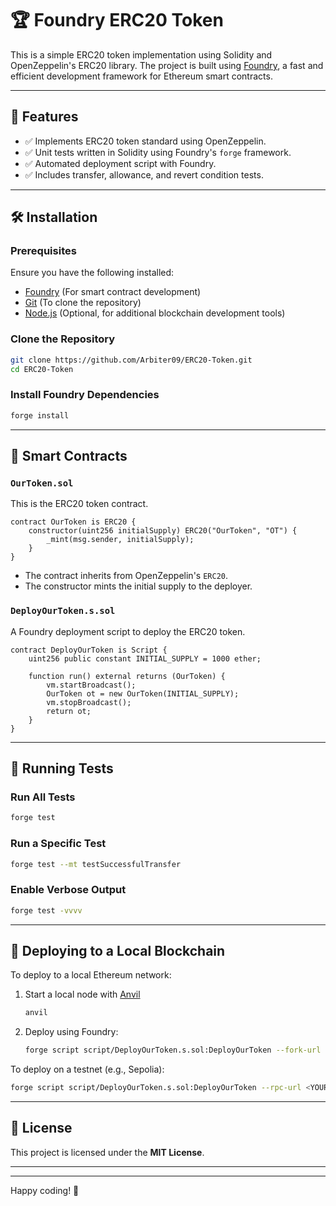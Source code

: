 # 🏆 Foundry ERC20 Token

This is a simple ERC20 token implementation using Solidity and OpenZeppelin's ERC20 library. The project is built using [Foundry](https://github.com/foundry-rs/foundry), a fast and efficient development framework for Ethereum smart contracts.

---

## 📌 Features

- ✅ Implements ERC20 token standard using OpenZeppelin.
- ✅ Unit tests written in Solidity using Foundry's `forge` framework.
- ✅ Automated deployment script with Foundry.
- ✅ Includes transfer, allowance, and revert condition tests.

---

## 🛠️ Installation

### Prerequisites

Ensure you have the following installed:

- [Foundry](https://book.getfoundry.sh/getting-started/installation) (For smart contract development)
- [Git](https://git-scm.com/) (To clone the repository)
- [Node.js](https://nodejs.org/) (Optional, for additional blockchain development tools)

### Clone the Repository

```sh
git clone https://github.com/Arbiter09/ERC20-Token.git
cd ERC20-Token
```

### Install Foundry Dependencies

```sh
forge install
```

---

## 📜 Smart Contracts

### **`OurToken.sol`**

This is the ERC20 token contract.

```solidity
contract OurToken is ERC20 {
    constructor(uint256 initialSupply) ERC20("OurToken", "OT") {
        _mint(msg.sender, initialSupply);
    }
}
```

- The contract inherits from OpenZeppelin's `ERC20`.
- The constructor mints the initial supply to the deployer.

### **`DeployOurToken.s.sol`**

A Foundry deployment script to deploy the ERC20 token.

```solidity
contract DeployOurToken is Script {
    uint256 public constant INITIAL_SUPPLY = 1000 ether;

    function run() external returns (OurToken) {
        vm.startBroadcast();
        OurToken ot = new OurToken(INITIAL_SUPPLY);
        vm.stopBroadcast();
        return ot;
    }
}
```

---

## 🧪 Running Tests

### Run All Tests

```sh
forge test
```

### Run a Specific Test

```sh
forge test --mt testSuccessfulTransfer
```

### Enable Verbose Output

```sh
forge test -vvvv
```

---

## 🚀 Deploying to a Local Blockchain

To deploy to a local Ethereum network:

1. Start a local node with [Anvil](https://book.getfoundry.sh/anvil/)
   ```sh
   anvil
   ```
2. Deploy using Foundry:
   ```sh
   forge script script/DeployOurToken.s.sol:DeployOurToken --fork-url http://localhost:8545 --broadcast
   ```

To deploy on a testnet (e.g., Sepolia):

```sh
forge script script/DeployOurToken.s.sol:DeployOurToken --rpc-url <YOUR_RPC_URL> --private-key <YOUR_PRIVATE_KEY> --broadcast
```

---

## 📜 License

This project is licensed under the **MIT License**.

---

---

Happy coding! 🚀
